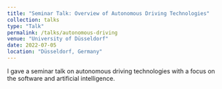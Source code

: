 ```yaml
---
title: "Seminar Talk: Overview of Autonomous Driving Technologies"
collection: talks
type: "Talk"
permalink: /talks/autonomous-driving
venue: "University of Düsseldorf"
date: 2022-07-05
location: "Düsseldorf, Germany"
---
```


I gave a seminar talk on autonomous driving technologies with a focus on the software and artificial intelligence.
